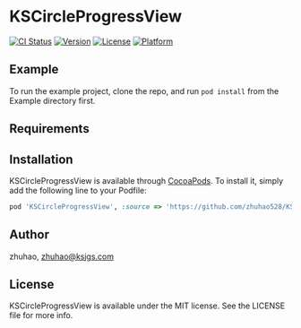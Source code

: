 # KSCircleProgressView

[![CI Status](https://img.shields.io/travis/zhuhao/KSCircleProgressView.svg?style=flat)](https://travis-ci.org/zhuhao/KSCircleProgressView)
[![Version](https://img.shields.io/cocoapods/v/KSCircleProgressView.svg?style=flat)](https://cocoapods.org/pods/KSCircleProgressView)
[![License](https://img.shields.io/cocoapods/l/KSCircleProgressView.svg?style=flat)](https://cocoapods.org/pods/KSCircleProgressView)
[![Platform](https://img.shields.io/cocoapods/p/KSCircleProgressView.svg?style=flat)](https://cocoapods.org/pods/KSCircleProgressView)

## Example

To run the example project, clone the repo, and run `pod install` from the Example directory first.

## Requirements

## Installation

KSCircleProgressView is available through [CocoaPods](https://cocoapods.org). To install
it, simply add the following line to your Podfile:

```ruby
pod 'KSCircleProgressView', :source => 'https://github.com/zhuhao528/KSCircleProgressView.git'
```

## Author

zhuhao, zhuhao@ksjgs.com

## License

KSCircleProgressView is available under the MIT license. See the LICENSE file for more info.
